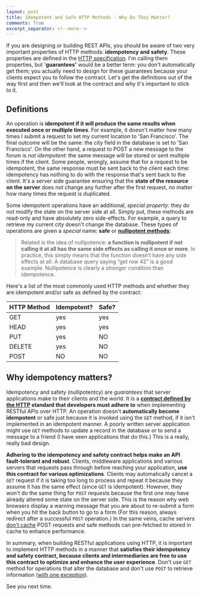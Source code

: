 ```yaml
---
layout: post
title: Idempotent and Safe HTTP Methods - Why Do They Matter?
comments: True
excerpt_separator: <!--more-->
---
```


If you are designing or building REST APIs, you should be aware of two very important properties of HTTP methods: **idempotency and safety**. These properties are defined in the [HTTP specification](https://www.w3.org/Protocols/rfc2616/rfc2616-sec9.html). I'm calling them properties, but '**guarantees'** would be a better term: you don't automatically get them; you actually need to design for these guarantees because your clients expect you to follow the contract. Let's get the definitions out of the way first and then we'll look at the contract and why it's important to stick to it.

<!--more-->

## Definitions

An operation is **idempotent if it will produce the same results when executed once or multiple times**. For example, it doesn't matter how many times I submit a request to set my current location to 'San Francisco'. The final outcome will be the same: the city field in the database is set to 'San Francisco'. On the other hand, a request to POST a new message to the forum is *not idempotent*: the same message will be stored or sent multiple times if the client. Some people, wrongly, assume that for a request to be idempotent, the same response must be sent back to the client each time: idempotency has nothing to do with the response that's sent back to the client. It's a server side guarantee ensuring that the **state of the resource on the server** does not change any further after the first request, no matter how many times the request is duplicated.

Some idempotent operations have an additional, *special property*: they do not modify the state on the server side at all. Simply put, these methods are read-only and have absolutely zero side-effects. For example, a query to retrieve my current city doesn't change the database. These types of operations are given a *special* name: **safe** or **[nullipotent methods](http://www.less-broken.com/blog/2011/07/why-you-should-care-about-idempotence.html)**:

> Related is the idea of nullipotence: **a function is nullipotent if not calling it at all has the same side effects as calling it once or more**. In practice, this simply means that the function doesn’t have any side effects at all. A database query saying “get row 42” is a good example. Nullipotence is clearly a stronger condition than idempotence.

Here's a list of the most commonly used HTTP methods and whether they are idempotent and/or safe as defined by the contract:

| HTTP Method | Idempotent?      | Safe?     |
| ----------- | ---------------  | --------- |
| GET         | yes              | yes       |
| HEAD        | yes              | yes       |
| PUT         | yes              | NO        |
| DELETE      | yes              | NO        |
| POST        | NO               | NO        |

## Why idempotency matters?

Idempotency and safety (nullipotentcy) are *guarantees* that server applications make to their clients and the world. It is a **[contract defined by the HTTP](https://www.w3.org/Protocols/rfc2616/rfc2616-sec9.html) standard that developers must adhere to** when implementing RESTful APIs over HTTP. An operation doesn't **automatically become idempotent** or safe just because it is invoked using the `GET` method, if it isn't implemented in an idempotent manner. A poorly written server application might use `GET` methods to update a record in the database or to send a message to a friend (I have seen applications that do this.) This is a really, really bad design.

**Adhering to the idempotency and safety contract helps make an API fault-tolerant and robust**. Clients, middleware applications and various servers that requests pass through before reaching your application, **use this contract for various optimizations**. Clients may automatically cancel a `GET` request if it is taking too long to process and repeat it because they assume it has the same effect (since `GET` is idempotent). However, they won't do the same thing for `POST` requests because the first one may have already altered some state on the server side. This is the reason why web browsers display a warning message that you are about to re-submit a form when you hit the back button to go to a form (For this reason, always redirect after a successful `POST` operation.)
In the same veins, cache servers [don't cache](http://stackoverflow.com/questions/626057/is-it-possible-to-cache-post-methods-in-http) POST requests and safe methods can pre-fetched to stored in cache to enhance performance.

In summary, when building RESTful applications using HTTP, it is important to implement HTTP methods in a manner that **satisfies their idempotency and safety contract, because clients and intermediaries are free to use this contract to optimize and enhance the user experience**. Don't use `GET` method for operations that alter the database and don't use `POST` to retrieve information ([with one exception](https://blogs.dropbox.com/developers/2015/03/limitations-of-the-get-method-in-http/)).

See you next time.
